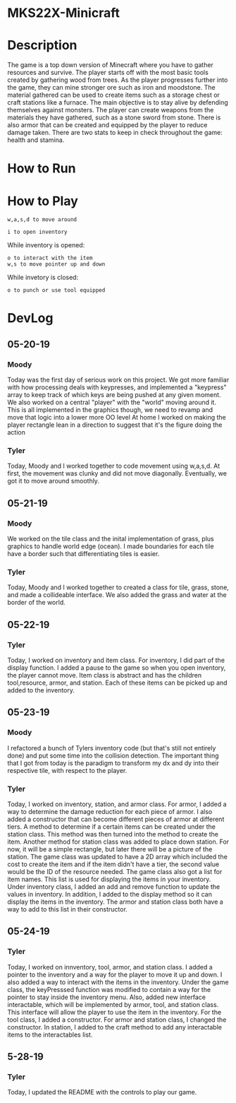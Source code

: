 # MKS22X-Minicraft

# Description 

The game is a top down version of Minecraft where you have to gather resources and survive. The player starts off with the most basic tools created by gathering wood from trees. As the player progresses further into the game, they can mine stronger ore such as iron and moodstone. The material gathered can be used to create items such as a storage chest or craft stations like a furnace. The main objective is to stay alive by defending themselves against monsters. The player can create weapons from the materials they have gathered, such as a stone sword from stone. There is also armor that can be created and equipped by the player to reduce damage taken. There are two stats to keep in check throughout the game: health and stamina. 

# How to Run 

# How to Play 
```
w,a,s,d to move around
```
```
i to open inventory
```
While inventory is opened: 
```
o to interact with the item 
w,s to move pointer up and down 
```
While invetory is closed: 
```
o to punch or use tool equipped
```
# DevLog

## 05-20-19
### Moody
Today was the first day of serious work on this project. We got more familiar
with how processing deals with keypresses, and implemented a "keypress" array to
keep track of which keys are being pushed at any given moment. We also worked on
a central "player" with the "world" moving around it. This is all implemented in
the graphics though, we need to revamp and move that logic into a lower more OO level
At home I worked on making the player rectangle lean in a direction to suggest that
it's the figure doing the action
### Tyler 
Today, Moody and I worked together to code movement using w,a,s,d. At first, the movement was clunky and did not move diagonally. Eventually, we got it to move around smoothly.

## 05-21-19
### Moody
We worked on the tile class and the inital implementation of grass, plus
graphics to handle world edge (ocean). I made boundaries for each tile have a
border such that differentiating tiles is easier.
### Tyler 
Today, Moody and I worked together to created a class for tile, grass, stone, and made a collideable interface. We also added the grass and water at the border of the world.

## 05-22-19
### Tyler
Today, I worked on inventory and item class. For inventory, I did part of the display function. I added a pause to the game so when you open inventory, the player cannot move. Item class is abstract and has the children tool,resource, armor, and station. Each of these items can be picked up and added to the inventory.

## 05-23-19
### Moody 
I refactored a bunch of Tylers inventory code (but that's still not entirely done)
and put some time into the collision detection. The important thing that I got from
today is the paradigm to transform my dx and dy into their respective tile, with
respect to the player.
### Tyler 
Today, I worked on inventory, station, and armor class. For armor, I added a way
to determine the damage reduction for each piece of armor. I also added a constructor
that can become different pieces of armor at different tiers. A method to determine
if a certain items can be created under the station class. This method was then
turned into the method to create the item. Another method for station class was
added to place down station. For now, it will be a simple rectangle, but later
there will be a picture of the station. The game class was updated to have a 2D
array which included the cost to create the item and if the item didn't have a tier,
the second value would be the ID of the resource needed. The game class also got
a list for item names. This list is used for displaying the items in your inventory.
Under inventory class, I added an add and remove function to update the values in
inventory. In addition, I added to the display method so it can display the items
in the inventory. The armor and station class both have a way to add to this list
in their constructor.

## 05-24-19
### Tyler
Today, I worked on innventory, tool, armor, and station class. I added a pointer to the inventory and a way for the player to move it up and down. I also added a way to interact with the items in the inventory. Under the game class, the keyPresssed function was modified to contain a way for the pointer to stay inside the inventory menu. Also, added new interface interactable, which will be implemented by armor, tool, and station class. This interface will allow the player to use the item in the inventory. For the tool class, I added a constructor. For armor and station class, I changed the constructor. In station, I added to the craft method to add any interactable items to the interactables list. 

## 5-28-19
### Tyler
Today, I updated the README with the controls to play our game. 
